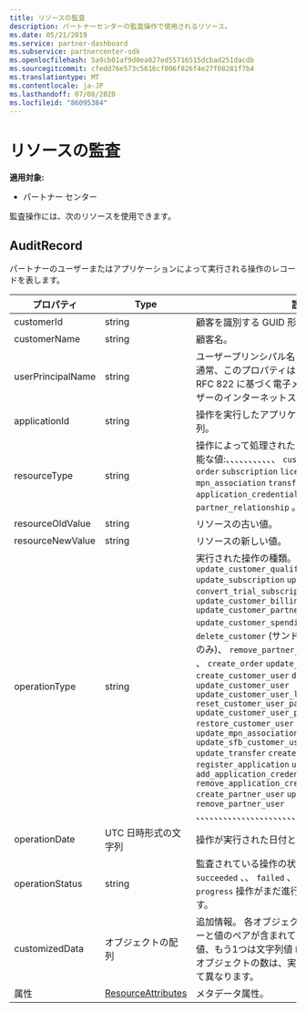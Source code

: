 ```yaml
---
title: リソースの監査
description: パートナーセンターの監査操作で使用されるリソース。
ms.date: 05/21/2019
ms.service: partner-dashboard
ms.subservice: partnercenter-sdk
ms.openlocfilehash: 5a9cb01af9d0ea027ed55716515dcbad251dacdb
ms.sourcegitcommit: cfedd76e573c5616cf006f826f4e27f08281f7b4
ms.translationtype: MT
ms.contentlocale: ja-JP
ms.lasthandoff: 07/08/2020
ms.locfileid: "86095384"
---
```

# <a name="auditing-resources"></a>リソースの監査

**適用対象:**

- パートナー センター

監査操作には、次のリソースを使用できます。

## <a name="auditrecord"></a>AuditRecord

パートナーのユーザーまたはアプリケーションによって実行される操作のレコードを表します。

| プロパティ | Type | 説明 |
| --- | --- | ---|
| customerId | string | 顧客を識別する GUID 形式の文字列。 |
| customerName | string | 顧客名。 |
| userPrincipalName | string | ユーザープリンシパル名またはユーザー識別子。 通常、このプロパティは、インターネット標準の RFC 822 に基づく電子メールアドレス形式のユーザーのインターネットスタイルのログイン名です。 |
| applicationId | string | 操作を実行したアプリケーションを識別する文字列。 |
| resourceType | string | 操作によって処理されたリソースの種類。 使用可能な値:、、、、、、、、、、、 `customer` `customer_user` `order` `subscription` `license` `third_party_add_on` `mpn_association` `transfer` `application` `application_credential` `partner_user` `partner_relationship` 。 |
| resourceOldValue | string | リソースの古い値。 |
| resourceNewValue | string | リソースの新しい値。 |
| operationType | string | 実行された操作の種類。 使用可能な値:、、、、、、、 `update_customer_qualification` `update_subscription` `upgrade_subscription` `convert_trial_subscription` `add_customer` `update_customer_billing_profile` `update_customer_partner_contract_company_name` `update_customer_spending_budget` 、 `delete_customer` (サンドボックス統合アカウントのみ)、 `remove_partner_customer_relationship` 、 `create_order` `update_order` `create_customer_user` `delete_customer_user` `update_customer_user` `update_customer_user_licenses` `reset_customer_user_password` `update_customer_user_principal_name` `restore_customer_user` `create_mpn_association` `update_mpn_association` `update_sfb_customer_user_licenses` `update_transfer` `create_partner_relationship` `register_application` `unregister_application` `add_application_credential` `remove_application_credential` `create_partner_user` `update_partner_user` `remove_partner_user` 、、、、、、、、、、、、、、、、、、、、、、、、、、、です。 |
| operationDate | UTC 日時形式の文字列 | 操作が実行された日付と時刻。 |
| operationStatus | string | 監査されている操作の状態。 指定できる値は `succeeded` 、、 `failed` 、またはです。これは、 `progress` 操作がまだ進行中であることを意味します。 |
| customizedData  | オブジェクトの配列 | 追加情報。 各オブジェクトには、2つの JSON キーと値のペアが含まれています。1つ目は文字列値、もう1つは文字列値 `key` `value` です。 配列内のオブジェクトの数は、実行された操作の種類によって異なります。 |
| 属性 | [ResourceAttributes](utility-resources.md#resourceattributes) | メタデータ属性。 |
